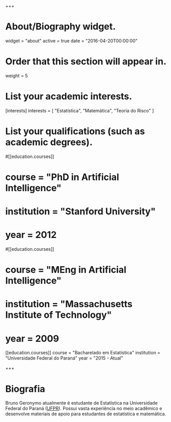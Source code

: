 +++
# About/Biography widget.
widget = "about"
active = true
date = "2016-04-20T00:00:00"

# Order that this section will appear in.
weight = 5

# List your academic interests.
[interests]
  interests = [
    "Estatística",
    "Matemática",
    "Teoria do Risco"
  ]

# List your qualifications (such as academic degrees).
#[[education.courses]]
#  course = "PhD in Artificial Intelligence"
#  institution = "Stanford University"
#  year = 2012

#[[education.courses]]
#  course = "MEng in Artificial Intelligence"
#  institution = "Massachusetts Institute of Technology"
#  year = 2009

[[education.courses]]
  course = "Bacharelado em Estatística"
  institution = "Universidade Federal do Paraná"
  year = "2015 - Atual"
 
+++

# Biografia

Bruno Geronymo atualmente é estudante de Estatística na Universidade Federal do Paraná ([UFPR](http://www.ufpr.br)). Possui vasta experiência no meio acadêmico e desenvolve materiais de apoio para estudantes de estatística e matemática.

